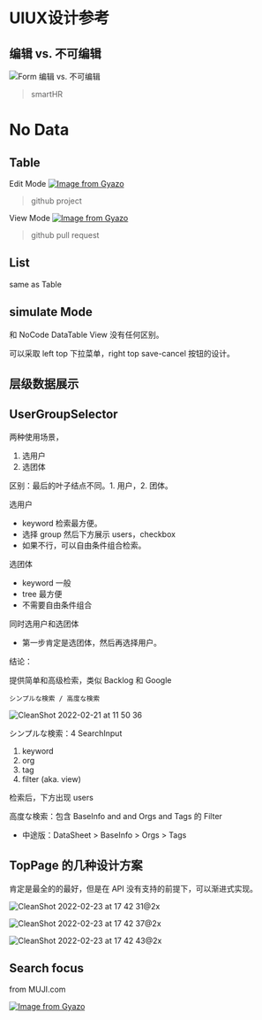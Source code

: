 # UIUX设计参考

## 编辑 vs. 不可编辑

![Form 编辑 vs. 不可编辑](https://user-images.githubusercontent.com/17308201/151921586-d24dd307-8bc1-4bec-8049-86f3d3054beb.jpg)
> smartHR


# No Data

## Table

Edit Mode
[![Image from Gyazo](https://i.gyazo.com/502c3313340f11aa1b60c62e3bb23e58.jpg)](https://gyazo.com/502c3313340f11aa1b60c62e3bb23e58)
> github project

View Mode
[![Image from Gyazo](https://i.gyazo.com/0700e8130a2ffd960de0fa762748ef0e.jpg)](https://gyazo.com/0700e8130a2ffd960de0fa762748ef0e)
> github pull request

## List

same as Table

## simulate Mode

和 NoCode DataTable View 没有任何区别。

可以采取 left top 下拉菜单，right top save-cancel 按钮的设计。

## 层级数据展示


## UserGroupSelector

两种使用场景，
1. 选用户
2. 选团体

区别：最后的叶子结点不同。1. 用户，2. 团体。

选用户

- keyword 检索最方便。
- 选择 group 然后下方展示 users，checkbox
- 如果不行，可以自由条件组合检索。

选团体

- keyword 一般
- tree 最方便
- 不需要自由条件组合

同时选用户和选团体

- 第一步肯定是选团体，然后再选择用户。

结论：

提供简单和高级检索，类似 Backlog 和 Google

`シンプルな検索 / 高度な検索`

![CleanShot 2022-02-21 at 11 50 36](https://user-images.githubusercontent.com/17308201/154881205-35fca252-2a26-4307-a240-119b03823018.jpg)


シンプルな検索：4 SearchInput

1. keyword
2. org
3. tag
4. filter (aka. view)

检索后，下方出现 users

高度な検索：包含 BaseInfo and and Orgs and Tags 的 Filter

- 中途版：DataSheet > BaseInfo > Orgs > Tags

## TopPage 的几种设计方案

肯定是最全的的最好，但是在 API 没有支持的前提下，可以渐进式实现。

![CleanShot 2022-02-23 at 17 42 31@2x](https://user-images.githubusercontent.com/17308201/155285983-4da4e730-4291-48e8-b0ef-87a4799235b8.jpg)

![CleanShot 2022-02-23 at 17 42 37@2x](https://user-images.githubusercontent.com/17308201/155285996-8f8b901c-b69e-47dd-861a-9274b6aa64a2.jpg)

![CleanShot 2022-02-23 at 17 42 43@2x](https://user-images.githubusercontent.com/17308201/155286001-7176d318-9b00-4b02-93e1-efd0cce91731.jpg)

## Search focus

from MUJI.com

[![Image from Gyazo](https://i.gyazo.com/0f4e3f513ba1e1614144f040bd85de7d.gif)](https://gyazo.com/0f4e3f513ba1e1614144f040bd85de7d)